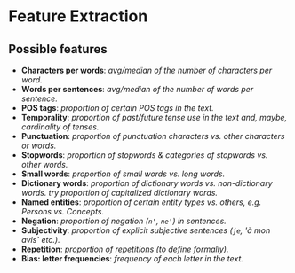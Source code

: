 # Feature Extraction

## Possible features

* **Characters per words**: *avg/median of the number of characters per word.*
* **Words per sentences**: *avg/median of the number of words per sentence.*
* **POS tags**: *proportion of certain POS tags in the text.*
* **Temporality**: *proportion of past/future tense use in the text and, maybe, cardinality of tenses.*
* **Punctuation**: *proportion of punctuation characters vs. other characters or words.*
* **Stopwords**: *proportion of stopwords & categories of stopwords vs. other words.*
* **Small words**: *proportion of small words vs. long words.*
* **Dictionary words**: *proportion of dictionary words vs. non-dictionary words. try proportion of capitalized dictionary words.*
* **Named entities**: *proportion of certain entity types vs. others, e.g. Persons vs. Concepts.*
* **Negation**: *proportion of negation (`n'`, `ne'`) in sentences.*
* **Subjectivity**: *proportion of explicit subjective sentences (`je`, 'à mon avis` etc.).*
* **Repetition**: *proportion of repetitions (to define formally).*
* **Bias: letter frequencies**: *frequency of each letter in the text.*
